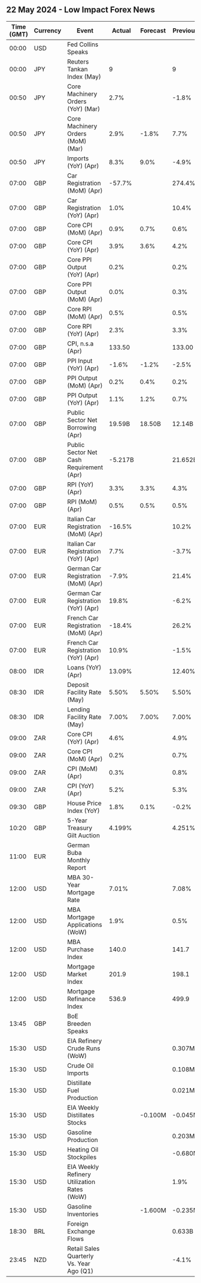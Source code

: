 ## 22 May 2024 - Low Impact Forex News

| Time (GMT) | Currency | Event | Actual | Forecast | Previous |
|------|----------|-------|--------|----------|----------|
| 00:00 | USD | Fed Collins Speaks |  |  |  |
| 00:00 | JPY | Reuters Tankan Index (May) | 9 |  | 9 |
| 00:50 | JPY | Core Machinery Orders (YoY) (Mar) | 2.7% |  | -1.8% |
| 00:50 | JPY | Core Machinery Orders (MoM) (Mar) | 2.9% | -1.8% | 7.7% |
| 00:50 | JPY | Imports (YoY) (Apr) | 8.3% | 9.0% | -4.9% |
| 07:00 | GBP | Car Registration (MoM) (Apr) | -57.7% |  | 274.4% |
| 07:00 | GBP | Car Registration (YoY) (Apr) | 1.0% |  | 10.4% |
| 07:00 | GBP | Core CPI (MoM) (Apr) | 0.9% | 0.7% | 0.6% |
| 07:00 | GBP | Core CPI (YoY) (Apr) | 3.9% | 3.6% | 4.2% |
| 07:00 | GBP | Core PPI Output (YoY) (Apr) | 0.2% |  | 0.2% |
| 07:00 | GBP | Core PPI Output (MoM) (Apr) | 0.0% |  | 0.3% |
| 07:00 | GBP | Core RPI (MoM) (Apr) | 0.5% |  | 0.5% |
| 07:00 | GBP | Core RPI (YoY) (Apr) | 2.3% |  | 3.3% |
| 07:00 | GBP | CPI, n.s.a (Apr) | 133.50 |  | 133.00 |
| 07:00 | GBP | PPI Input (YoY) (Apr) | -1.6% | -1.2% | -2.5% |
| 07:00 | GBP | PPI Output (MoM) (Apr) | 0.2% | 0.4% | 0.2% |
| 07:00 | GBP | PPI Output (YoY) (Apr) | 1.1% | 1.2% | 0.7% |
| 07:00 | GBP | Public Sector Net Borrowing (Apr) | 19.59B | 18.50B | 12.14B |
| 07:00 | GBP | Public Sector Net Cash Requirement (Apr) | -5.217B |  | 21.652B |
| 07:00 | GBP | RPI (YoY) (Apr) | 3.3% | 3.3% | 4.3% |
| 07:00 | GBP | RPI (MoM) (Apr) | 0.5% | 0.5% | 0.5% |
| 07:00 | EUR | Italian Car Registration (MoM) (Apr) | -16.5% |  | 10.2% |
| 07:00 | EUR | Italian Car Registration (YoY) (Apr) | 7.7% |  | -3.7% |
| 07:00 | EUR | German Car Registration (MoM) (Apr) | -7.9% |  | 21.4% |
| 07:00 | EUR | German Car Registration (YoY) (Apr) | 19.8% |  | -6.2% |
| 07:00 | EUR | French Car Registration (MoM) (Apr) | -18.4% |  | 26.2% |
| 07:00 | EUR | French Car Registration (YoY) (Apr) | 10.9% |  | -1.5% |
| 08:00 | IDR | Loans (YoY) (Apr) | 13.09% |  | 12.40% |
| 08:30 | IDR | Deposit Facility Rate (May) | 5.50% | 5.50% | 5.50% |
| 08:30 | IDR | Lending Facility Rate (May) | 7.00% | 7.00% | 7.00% |
| 09:00 | ZAR | Core CPI (YoY) (Apr) | 4.6% |  | 4.9% |
| 09:00 | ZAR | Core CPI (MoM) (Apr) | 0.2% |  | 0.7% |
| 09:00 | ZAR | CPI (MoM) (Apr) | 0.3% |  | 0.8% |
| 09:00 | ZAR | CPI (YoY) (Apr) | 5.2% |  | 5.3% |
| 09:30 | GBP | House Price Index (YoY) | 1.8% | 0.1% | -0.2% |
| 10:20 | GBP | 5-Year Treasury Gilt Auction | 4.199% |  | 4.251% |
| 11:00 | EUR | German Buba Monthly Report |  |  |  |
| 12:00 | USD | MBA 30-Year Mortgage Rate | 7.01% |  | 7.08% |
| 12:00 | USD | MBA Mortgage Applications (WoW) | 1.9% |  | 0.5% |
| 12:00 | USD | MBA Purchase Index | 140.0 |  | 141.7 |
| 12:00 | USD | Mortgage Market Index | 201.9 |  | 198.1 |
| 12:00 | USD | Mortgage Refinance Index | 536.9 |  | 499.9 |
| 13:45 | GBP | BoE Breeden Speaks |  |  |  |
| 15:30 | USD | EIA Refinery Crude Runs (WoW) |  |  | 0.307M |
| 15:30 | USD | Crude Oil Imports |  |  | 0.108M |
| 15:30 | USD | Distillate Fuel Production |  |  | 0.021M |
| 15:30 | USD | EIA Weekly Distillates Stocks |  | -0.100M | -0.045M |
| 15:30 | USD | Gasoline Production |  |  | 0.203M |
| 15:30 | USD | Heating Oil Stockpiles |  |  | -0.680M |
| 15:30 | USD | EIA Weekly Refinery Utilization Rates (WoW) |  |  | 1.9% |
| 15:30 | USD | Gasoline Inventories |  | -1.600M | -0.235M |
| 18:30 | BRL | Foreign Exchange Flows |  |  | 0.633B |
| 23:45 | NZD | Retail Sales Quarterly Vs. Year Ago (Q1) |  |  | -4.1% |
